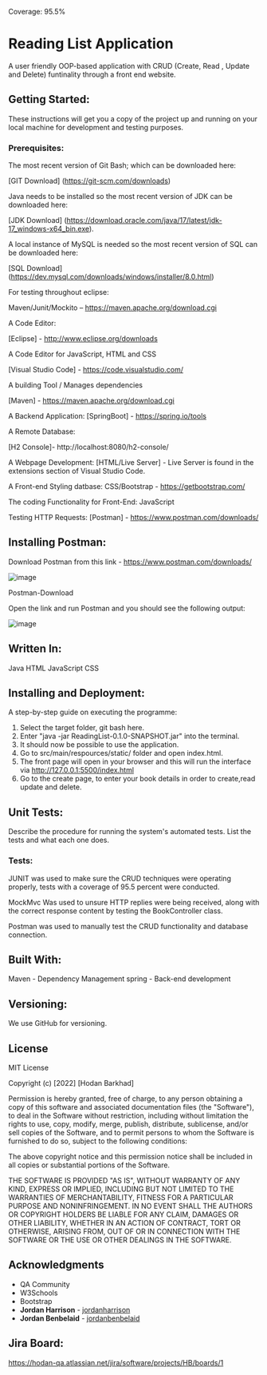 Coverage: 95.5%

# Reading List Application

A user friendly OOP-based application with CRUD (Create, Read , Update and Delete) funtinality through a front end website.

## Getting Started:
These instructions will get you a copy of the project up and running on your local machine for development and testing purposes. 

### Prerequisites:
The most recent version of Git Bash; which can be downloaded here:

[GIT Download] (https://git-scm.com/downloads)

Java needs to be installed so the most recent version of JDK can be downloaded here:

[JDK Download] (https://download.oracle.com/java/17/latest/jdk-17_windows-x64_bin.exe).

A local instance of MySQL is needed so the most recent version of SQL can be downloaded here:

[SQL Download] (https://dev.mysql.com/downloads/windows/installer/8.0.html)

For testing throughout eclipse:

Maven/Junit/Mockito –  https://maven.apache.org/download.cgi

A Code Editor: 

[Eclipse] - http://www.eclipse.org/downloads

A Code Editor for JavaScript, HTML and CSS

[Visual Studio Code] - https://code.visualstudio.com/

A building Tool / Manages dependencies

[Maven] - https://maven.apache.org/download.cgi

A Backend Application:
[SpringBoot] - https://spring.io/tools

A Remote Database:

[H2 Console]- http://localhost:8080/h2-console/

A Webpage Development:
[HTML/Live Server] - Live Server is found in the extensions section of Visual Studio Code.

A Front-end Styling datbase:
CSS/Bootstrap - https://getbootstrap.com/

The coding Functionality for Front-End:
JavaScript

Testing HTTP Requests:
[Postman] - https://www.postman.com/downloads/

## Installing Postman:
Download Postman from this link - https://www.postman.com/downloads/

![image](https://user-images.githubusercontent.com/105277444/181766013-a57eaf12-0c95-4750-8283-22bfc0b32e1a.png)

Postman-Download

Open the link and run Postman and you should see the following output:

![image](https://user-images.githubusercontent.com/105277444/181766064-ec2e1f55-cd52-4512-be02-23a2754aed56.png)

## Written In:

Java
HTML
JavaScript
CSS

## Installing and Deployment:

A step-by-step guide on executing the programme:


1) Select the target folder, git bash here.
2) Enter "java -jar ReadingList-0.1.0-SNAPSHOT.jar" into the terminal.
3) It should now be possible to use the application.
4) Go to src/main/respources/static/ folder and open index.html.
5) The front page will open in your browser and this will run the interface via http://127.0.0.1:5500/index.html
6) Go to the create page, to enter your book details in order to create,read update and delete.


## Unit Tests:

Describe the procedure for running the system's automated tests. List the tests and what each one does.

### Tests:

JUNIT was used to make sure the CRUD techniques were operating properly, tests with a coverage of 95.5 percent were conducted.

MockMvc Was used to unsure HTTP replies were being received, along with the correct response content by testing the BookController class.

Postman was used to manually test the CRUD functionality and database connection.

## Built With:

Maven - Dependency Management
spring - Back-end development


## Versioning:
We use GitHub for versioning.
## License

MIT License

Copyright (c) [2022] [Hodan Barkhad]

Permission is hereby granted, free of charge, to any person obtaining a copy
of this software and associated documentation files (the "Software"), to deal
in the Software without restriction, including without limitation the rights
to use, copy, modify, merge, publish, distribute, sublicense, and/or sell
copies of the Software, and to permit persons to whom the Software is
furnished to do so, subject to the following conditions:

The above copyright notice and this permission notice shall be included in all
copies or substantial portions of the Software.

THE SOFTWARE IS PROVIDED "AS IS", WITHOUT WARRANTY OF ANY KIND, EXPRESS OR
IMPLIED, INCLUDING BUT NOT LIMITED TO THE WARRANTIES OF MERCHANTABILITY,
FITNESS FOR A PARTICULAR PURPOSE AND NONINFRINGEMENT. IN NO EVENT SHALL THE
AUTHORS OR COPYRIGHT HOLDERS BE LIABLE FOR ANY CLAIM, DAMAGES OR OTHER
LIABILITY, WHETHER IN AN ACTION OF CONTRACT, TORT OR OTHERWISE, ARISING FROM,
OUT OF OR IN CONNECTION WITH THE SOFTWARE OR THE USE OR OTHER DEALINGS IN THE
SOFTWARE.

## Acknowledgments

* QA Community
* W3Schools
* Bootstrap
* **Jordan Harrison** - [jordanharrison](https://github.com/JHarry444)
* **Jordan Benbelaid** - [jordanbenbelaid](https://github.com/jordanbenbelaid)


## Jira Board:
https://hodan-qa.atlassian.net/jira/software/projects/HB/boards/1 
